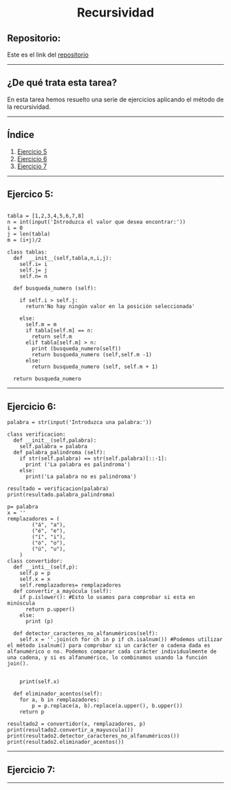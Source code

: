 <h1 align="center">	Recursividad</h1>

<h2>Repositorio:</h2>

Este es el link del [repositorio](https://github.com/albabernal03/Recursividad)

***
<h2>¿De qué trata esta tarea?</h2>

En esta tarea hemos resuelto una serie de ejercicios aplicando el método de la recursividad.

***

## Índice

1. [Ejercicio 5](#id1)
2. [Ejercicio 6](#id2)
3. [Ejercicio 7](#id3)

***


## Ejercico 5:<a name="id1"></a>


```

tabla = [1,2,3,4,5,6,7,8]
n = int(input('Introduzca el valor que desea encontrar:'))
i = 0
j = len(tabla)
m = (i+j)/2

class tablas:
  def  __init__(self,tabla,n,i,j):
    self.i= i
    self.j= j
    self.n= n
    
  def busqueda_numero (self):
    
    if self.i > self.j:
      return'No hay ningún valor en la posición seleccionada'
      
    else:
      self.m = m
      if tabla[self.m] == n:
        return self.m
      elif tabla[self.m] > n:
        print (busqueda_numero(self))
        return busqueda_numero (self,self.m -1)
      else:
        return busqueda_numero (self, self.m + 1)
        
  return busqueda_numero
```
***


## Ejercicio 6:<a name="id2"></a>

```
palabra = str(input('Introduzca una palabra:'))

class verificacion:
  def __init__(self,palabra):
    self.palabra = palabra
  def palabra_palindroma (self):
    if str(self.palabra) == str(self.palabra)[::-1]:
      print ('La palabra es palindroma')
    else:
      print('La palabra no es palindroma')
  
resultado = verificacion(palabra)
print(resultado.palabra_palindroma)

p= palabra
x = ''
remplazadores = (
        ("á", "a"),
        ("é", "e"),
        ("í", "i"),
        ("ó", "o"),
        ("ú", "u"),
    )
class convertidor:
  def __inti__(self,p):
    self.p = p
    self.x = x
    self.remplazadores= remplazadores
  def convertir_a_mayúcula (self):
    if p.islower(): #Esto lo usamos para comprobar si esta en minúscula
      return p.upper()
    else:
      print (p)

  def detector_caracteres_no_alfanuméricos(self):
    self.x = ''.join(ch for ch in p if ch.isalnum()) #Podemos utilizar el método isalnum() para comprobar si un carácter o cadena dada es alfanumérico o no. Podemos comparar cada carácter individualmente de una cadena, y si es alfanumérico, lo combinamos usando la función join().


    print(self.x)

  def eliminador_acentos(self):
    for a, b in remplazadores:
        p = p.replace(a, b).replace(a.upper(), b.upper())
    return p

resultado2 = convertidor(x, remplazadores, p)
print(resultado2.convertir_a_mayuscula())
print(resultado2.detector_caracteres_no_alfanuméricos())
print(resultado2.eliminador_acentos())
```


***

## Ejercicio 7:<a name="id3"></a>


***

